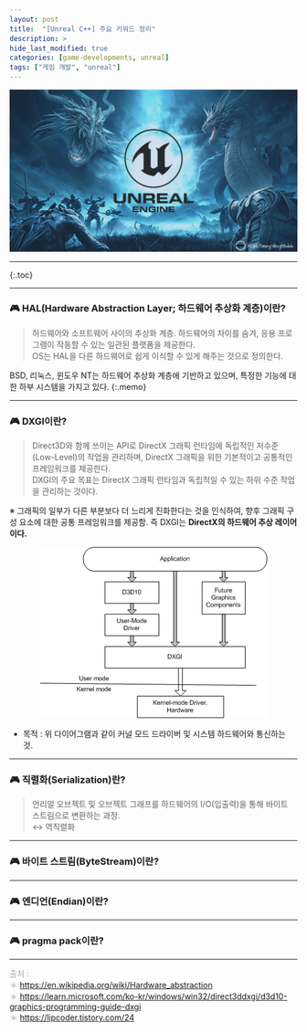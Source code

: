 ```yaml
---
layout: post
title:  "[Unreal C++] 주요 키워드 정리"
description: >
hide_last_modified: true
categories: [game-developments, unreal]
tags: ["게임 개발", "unreal"]
---
```


<p align="center">
  <img src="../../../assets/img/blog/unreal/unreal_img.png"/>
</p>

----

{:.toc}

----
### 🎮 HAL(Hardware Abstraction Layer; 하드웨어 추상화 계층)이란?
> 하드웨어와 소프트웨어 사이의 추상화 계층. 하드웨어의 차이를 숨겨, 응용 프로그램이 작동할 수 있는 일관된 플랫폼을 제공한다. <br>
OS는 HAL을 다른 하드웨어로 쉽게 이식할 수 있게 해주는 것으로 정의한다.


BSD, 리눅스, 윈도우 NT는 하드웨어 추상화 계층에 기반하고 있으며, 특정한 기능에 대한 하부 시스템을 가지고 있다.
{:.memo}

----
### 🎮 DXGI이란?
> Direct3D와 함께 쓰이는 API로 DirectX 그래픽 런타임에 독립적인 저수준(Low-Level)의 작업을 관리하며, DirectX 그래픽을 위한 기본적이고 공통적인 프레임워크를 제공한다. <br>
DXGI의 주요 목표는 DirectX 그래픽 런타임과 독립적일 수 있는 하위 수준 작업을 관리하는 것이다. <br>

※ 그래픽의 일부가 다른 부분보다 더 느리게 진화한다는 것을 인식하여, 향후 그래픽 구성 요소에 대한 공통 프레임워크를 제공함. 즉 DXGI는 **DirectX의 하드웨어 추상 레이어이다.**

<p align="center">
  <img src="../../../assets/img/blog/unreal/DXGI.png"/>
</p>

- 목적 : 위 다이어그램과 같이 커널 모드 드라이버 및 시스템 하드웨어와 통신하는 것.

----
### 🎮 직렬화(Serialization)란?
> 언리얼 오브젝트 및 오브젝트 그래프를 하드웨어의 I/O(입출력)을 통해 바이트 스트림으로 변환하는 과정. <br>
↔ 역직렬화


----
### 🎮 바이트 스트림(ByteStream)이란?
>


----
### 🎮 엔디언(Endian)이란?
>


----
### 🎮 pragma pack이란?
>


----
<span style="color:darkgray; font-size:14px;"> 출처 : <br>
＊ https://en.wikipedia.org/wiki/Hardware_abstraction <br>
＊ https://learn.microsoft.com/ko-kr/windows/win32/direct3ddxgi/d3d10-graphics-programming-guide-dxgi <br>
＊ https://lipcoder.tistory.com/24 <br>
</span>